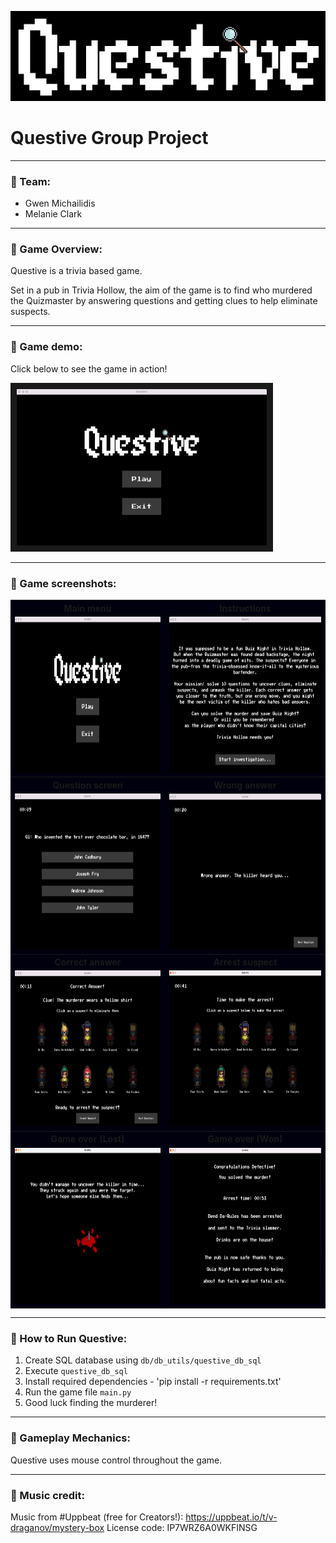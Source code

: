 ![questive_logo_black_bg.png](assets/images/readme_imgs/questive_logo_black_bg.png)

# **Questive Group Project**

***

### 🔎 Team:

+ Gwen Michailidis
+ Melanie Clark

***

### 🔎 Game Overview:

Questive is a trivia based game.

Set in a pub in Trivia Hollow, the aim of the game is to find who murdered the Quizmaster by answering questions and
getting clues to help eliminate suspects.

***

### 🔎 Game demo:

Click below to see the game in action!

<a href="https://www.youtube.com/watch?v=iBGFMvSD3pY
" target="_blank"><img src="assets/images/readme_imgs/questive_main_menu.png"
alt="Questive Demo" width="400" height="250" border="10" /></a>

***

### 🔎 Game screenshots:

<table bgcolor="#00000F">
    <tbody>
        <tr>	
            <th>Main menu</th>
            <th>Instructions</th></tr>
        <tr>         
            <td><img src="assets/images/readme_imgs/questive_main_menu.png" alt="Questive Main menu" width="400" height="250"></td>
            <td><img src="assets/images/readme_imgs/instructions.png" alt="Questive Instructions" width="400" height="250"></td></tr>
        <tr>	
            <th>Question screen</th>
            <th>Wrong answer</th></tr>
        <tr>         
            <td><img src="assets/images/readme_imgs/question_screen.png" alt="Question screen" width="400" height="250"></td>
            <td><img src="assets/images/readme_imgs/wrong_answer.png" alt="Wrong answer" width="400" height="250"></td></tr>
        <tr>
            <th>Correct answer</th>
            <th>Arrest suspect</th></tr>            
        <tr>
            <td><img src="assets/images/readme_imgs/correct_answer_eliminate.png" alt="Correct answer screen" width="400" height="250"></td>
            <td><img src="assets/images/readme_imgs/arrest_suspect.png" alt="Arrest Suspect Screen" width="400" height="250"></td></tr>
        <tr>
            <th>Game over (Lost)</th>
            <th>Game over (Won)</th></tr>            
        <tr>
            <td><img src="assets/images/readme_imgs/game_lost.png" alt="Game over (Lost)" width="400" height="250"></td>
            <td><img src="assets/images/readme_imgs/game_won.png" alt="Game over (won)" width="400" height="250"></td></tr>
</tbody></table>


***

### 🔎 How to Run Questive:

1. Create SQL database using `db/db_utils/questive_db_sql`
2. Execute `questive_db_sql`
3. Install required dependencies - 'pip install -r requirements.txt'
4. Run the game file `main.py`
5. Good luck finding the murderer!

***

### 🔎 Gameplay Mechanics:

Questive uses mouse control throughout the game.
***

### 🔎 Music credit:

Music from #Uppbeat (free for Creators!):
https://uppbeat.io/t/v-draganov/mystery-box
License code: IP7WRZ6A0WKFINSG

